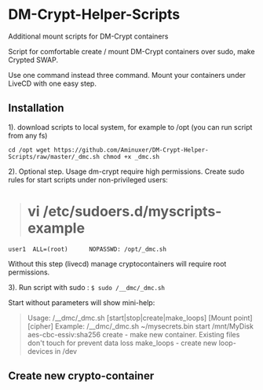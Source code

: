 # DM-Crypt-Helper-Scripts
Additional mount scripts for DM-Crypt containers

Script for comfortable create / mount DM-Crypt containers over sudo, make Crypted SWAP.

Use one command instead three command. Mount your containers under LiveCD with one easy step.


## Installation

1). download scripts to local system, for example to /opt (you can run script from any fs)

`cd /opt
wget https://github.com/Aminuxer/DM-Crypt-Helper-Scripts/raw/master/_dmc.sh
chmod +x _dmc.sh`

2). Optional step. Usage dm-crypt require high permissions.
Create sudo rules for start scripts under non-privileged users:

> # vi /etc/sudoers.d/myscripts-example

`user1  ALL=(root)      NOPASSWD: /opt/_dmc.sh`

Without this step (livecd) manage cryptocontainers will require root permissions.

3). Run script with sudo :
`$ sudo /__dmc/_dmc.sh`

Start without parameters will show mini-help:

> Usage: /__dmc/_dmc.sh <Path to Dm-Crypt container> [start|stop|create|make_loops] [Mount point] [cipher]
>     Example: /__dmc/_dmc.sh ~/mysecrets.bin start /mnt/MyDisk aes-cbc-essiv:sha256
>     create - make new container. Existing files don't touch for prevent data loss
>     make_loops - create new loop-devices in /dev

## Create new crypto-container
